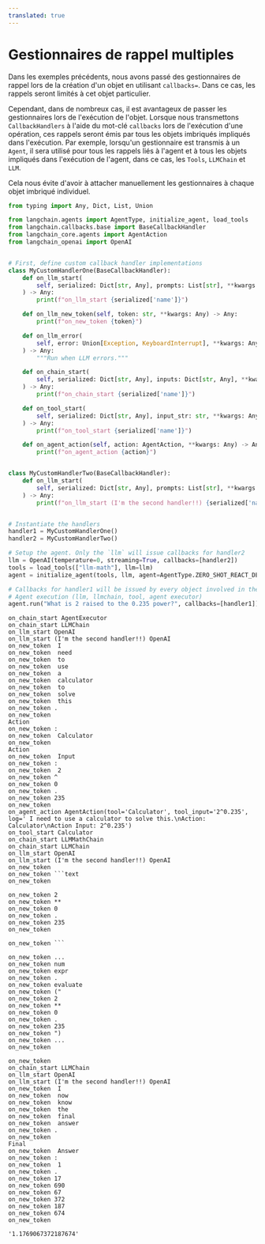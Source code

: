 ```yaml
---
translated: true
---
```


# Gestionnaires de rappel multiples

Dans les exemples précédents, nous avons passé des gestionnaires de rappel lors de la création d'un objet en utilisant `callbacks=`. Dans ce cas, les rappels seront limités à cet objet particulier.

Cependant, dans de nombreux cas, il est avantageux de passer les gestionnaires lors de l'exécution de l'objet. Lorsque nous transmettons `CallbackHandlers` à l'aide du mot-clé `callbacks` lors de l'exécution d'une opération, ces rappels seront émis par tous les objets imbriqués impliqués dans l'exécution. Par exemple, lorsqu'un gestionnaire est transmis à un `Agent`, il sera utilisé pour tous les rappels liés à l'agent et à tous les objets impliqués dans l'exécution de l'agent, dans ce cas, les `Tools`, `LLMChain` et `LLM`.

Cela nous évite d'avoir à attacher manuellement les gestionnaires à chaque objet imbriqué individuel.

```python
from typing import Any, Dict, List, Union

from langchain.agents import AgentType, initialize_agent, load_tools
from langchain.callbacks.base import BaseCallbackHandler
from langchain_core.agents import AgentAction
from langchain_openai import OpenAI


# First, define custom callback handler implementations
class MyCustomHandlerOne(BaseCallbackHandler):
    def on_llm_start(
        self, serialized: Dict[str, Any], prompts: List[str], **kwargs: Any
    ) -> Any:
        print(f"on_llm_start {serialized['name']}")

    def on_llm_new_token(self, token: str, **kwargs: Any) -> Any:
        print(f"on_new_token {token}")

    def on_llm_error(
        self, error: Union[Exception, KeyboardInterrupt], **kwargs: Any
    ) -> Any:
        """Run when LLM errors."""

    def on_chain_start(
        self, serialized: Dict[str, Any], inputs: Dict[str, Any], **kwargs: Any
    ) -> Any:
        print(f"on_chain_start {serialized['name']}")

    def on_tool_start(
        self, serialized: Dict[str, Any], input_str: str, **kwargs: Any
    ) -> Any:
        print(f"on_tool_start {serialized['name']}")

    def on_agent_action(self, action: AgentAction, **kwargs: Any) -> Any:
        print(f"on_agent_action {action}")


class MyCustomHandlerTwo(BaseCallbackHandler):
    def on_llm_start(
        self, serialized: Dict[str, Any], prompts: List[str], **kwargs: Any
    ) -> Any:
        print(f"on_llm_start (I'm the second handler!!) {serialized['name']}")


# Instantiate the handlers
handler1 = MyCustomHandlerOne()
handler2 = MyCustomHandlerTwo()

# Setup the agent. Only the `llm` will issue callbacks for handler2
llm = OpenAI(temperature=0, streaming=True, callbacks=[handler2])
tools = load_tools(["llm-math"], llm=llm)
agent = initialize_agent(tools, llm, agent=AgentType.ZERO_SHOT_REACT_DESCRIPTION)

# Callbacks for handler1 will be issued by every object involved in the
# Agent execution (llm, llmchain, tool, agent executor)
agent.run("What is 2 raised to the 0.235 power?", callbacks=[handler1])
```

```output
on_chain_start AgentExecutor
on_chain_start LLMChain
on_llm_start OpenAI
on_llm_start (I'm the second handler!!) OpenAI
on_new_token  I
on_new_token  need
on_new_token  to
on_new_token  use
on_new_token  a
on_new_token  calculator
on_new_token  to
on_new_token  solve
on_new_token  this
on_new_token .
on_new_token
Action
on_new_token :
on_new_token  Calculator
on_new_token
Action
on_new_token  Input
on_new_token :
on_new_token  2
on_new_token ^
on_new_token 0
on_new_token .
on_new_token 235
on_new_token
on_agent_action AgentAction(tool='Calculator', tool_input='2^0.235', log=' I need to use a calculator to solve this.\nAction: Calculator\nAction Input: 2^0.235')
on_tool_start Calculator
on_chain_start LLMMathChain
on_chain_start LLMChain
on_llm_start OpenAI
on_llm_start (I'm the second handler!!) OpenAI
on_new_token
on_new_token ```text
on_new_token

on_new_token 2
on_new_token **
on_new_token 0
on_new_token .
on_new_token 235
on_new_token

on_new_token ```

on_new_token ...
on_new_token num
on_new_token expr
on_new_token .
on_new_token evaluate
on_new_token ("
on_new_token 2
on_new_token **
on_new_token 0
on_new_token .
on_new_token 235
on_new_token ")
on_new_token ...
on_new_token

on_new_token
on_chain_start LLMChain
on_llm_start OpenAI
on_llm_start (I'm the second handler!!) OpenAI
on_new_token  I
on_new_token  now
on_new_token  know
on_new_token  the
on_new_token  final
on_new_token  answer
on_new_token .
on_new_token
Final
on_new_token  Answer
on_new_token :
on_new_token  1
on_new_token .
on_new_token 17
on_new_token 690
on_new_token 67
on_new_token 372
on_new_token 187
on_new_token 674
on_new_token
```

```output
'1.1769067372187674'
```
